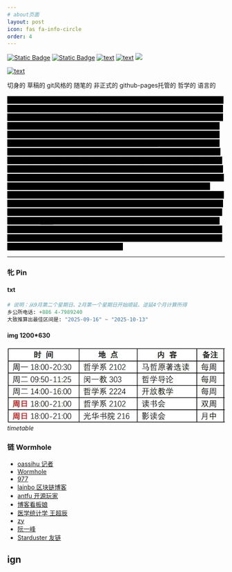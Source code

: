 ```yaml
---
# about页面
layout: post
icon: fas fa-info-circle
order: 4
---
```

[![Static Badge](https://img.shields.io/badge/chatgpt-55acee?logo=openai&logoColor=%23412991)](https://chatgpt.com/)
[![Static Badge](https://img.shields.io/badge/zlib-55acee?logo=librarything&logoColor=%23251A15)](https://1lib.sk/)
[![text](https://img.shields.io/badge/毒药-8A2BE2)](https://duyaoss.com/)
[![text](https://img.shields.io/badge/youtube订阅观看分析-8A2BE2)](https://socialblade.com/youtube/handle/akilazhang)
[![](https://img.shields.io/badge/互联档案-blue)](https://ia902201.us.archive.org/)

[![text](https://img.shields.io/badge/clib-8A2BE2)](https://github.com/nsgih/nsgih.github.io/tree/main/assets/books)

<!-- 正文 -->

切身的 草稿的 git风格的 随笔的 非正式的 github-pages托管的 哲学的 语言的

<span class="spoiler-tooltip">
正确的 一针见血的 直接的 中肯的 雅致的 客观的 完整的 立体的 全面的 辩证的 形而上学的 雅俗共赏的 直击要害的
  <span class="tooltip-text">正确的，谢谢
  </span>
</span>


<span class="spoiler-tooltip">
正确的谢谢  错误的谢谢  太差太差  无知无德，无耻无赖！  谢谢楼主！ 是否真实？  人渣垃圾！ 人渣表现 卑鄙无耻！  不懂装懂，人云亦云！  不和无知无赖纠缠！  辱骂，封禁！  谢谢楼主！已经收录。  收录取消！ 不明白个？ 问题太差，再见！ 我错误来表现！  他们自己旋转。  做事情。中间！  密码器理解。  编造的故事小说。  物体错误！  离人太远！
  <span class="tooltip-text">正确的，谢谢
  </span>
</span>

<span class="spoiler-tooltip">
表达不清楚。去实验观察。把结果告诉大家。  
看看楼主：空虚之极，恐惧之极。泼妇骂街，无耻之极！  ，。，！   
你的每一句话表现的都是无知。我他事情。没有继续。再见！  
填上去出去了。告辞！   
你你告诉我：“波”是什么东西秒？   
哪一个人真正白了？  
在是不是人渣表？    
无德理论里没有原子这个东西。    
我从来没有强迫任何人相信恶毒理论。  
宁县无耻无赖之徒修改了我的名号？  
“宁县无耻无赖之徒修改了我的名号”中把“哪些”错选举成“宁县”了。  
无知无德的无理取闹的表现。   
你活着太困难，太麻烦了。你就在马桶上睡觉吧！   
管理人员在干什么啊？为什么要把“是\*\*作失误？”这句话中的“\*\*”也要屏蔽呢？   
826在这里象征无知无赖的纠缠。我后悔，不应该回复。   
没看见3800███453，我是826.请驱逐出去。  
明白需要智商，不勉强你。  
即日起，本人自封。  
反对的只有两种人：1，白痴，2，死人。    
谁敢质疑，谁敢否定，谁就会被认为是离经叛道，歪门邪道，大逆不道。   
害怕了？恐惧了？  
如果没有井盖，雷绍武826的运动力=0，雷绍武进盒！
  <span class="tooltip-text">正确的，谢谢
  </span>
</span>

<!-- 放入你页面中任意位置 -->


---

### 牝 Pin

#### txt

```python
# 说明：从9月第二个星期日、2月第一个星期日开始顺延、逆延4个月计算所得
乡公所电话: +886 4-7989240
大致推算出最佳区间是: "2025-09-16" ~ "2025-10-13"
```

#### img 1200*630
![alt text](/assets/2025-05/e0b24d23073dcda5c4326a8441de6b7.jpg)_timetable_

### 链 Wormhole

- [oassihu 记者](https://matters.town/@oasishu)
- [Wormhole](https://wormhole.app/)
- [977](https://rin977.com/)
- [lainbo 区块链博客](https://lainbo.dev/)
- [antfu 开源玩家](https://antfu.me/)
- [博客看板娘](https://gardencavy.site/course/blog/blog03/)
- [医学统计学 王超辰](https://wangcc.me/LSHTMlearningnote/)
- [zy](https://yangzhang.site/)
- [阮一峰](https://www.ruanyifeng.com/blog/)
- [Starduster 友链](https://www.starduster.me/links/)


## ign

<!-- 导入css -->
<style>
/* spoiler 样式 */
.spoiler-tooltip {
  position: relative;
  background-color: black;
  color: black;
  cursor: pointer;
  transition: color 0.3s ease;
  border-bottom: 1px dotted gray; /* 可选装饰 */
}

.spoiler-tooltip:hover {
  color: white;
}

/* Tooltip 样式 */
.tooltip-text {
  visibility: hidden;
  opacity: 0;
  width: max-content;
  max-width: 300px;
  background-color: #333;
  color: #fff;
  text-align: left;
  padding: 5px 8px;
  border-radius: 5px;
  position: absolute;
  z-index: 999;
  bottom: 125%;
  left: 50%;
  transform: translateX(-50%);
  font-size: 0.9em;
  white-space: normal;
  transition: opacity 0.2s;
}

.spoiler-tooltip:hover .tooltip-text {
  visibility: visible;
  opacity: 1;
}
</style>
